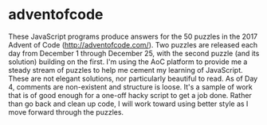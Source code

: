 # adventofcode
These JavaScript programs produce answers for the 50 puzzles in the 2017 Advent of Code (http://adventofcode.com/).
Two puzzles are released each day from December 1 through December 25, with the second puzzle (and its solution) building on the first.
I'm using the AoC platform to provide me a steady stream of puzzles to help me cement my learning of JavaScript.
These are not elegant solutions, nor particularly beautiful to read. As of Day 4, comments are non-existent and structure is loose.
It's a sample of work that is of good enough for a one-off hacky script to get a job done.
Rather than go back and clean up code, I will work toward using better style as I move forward through the puzzles.
